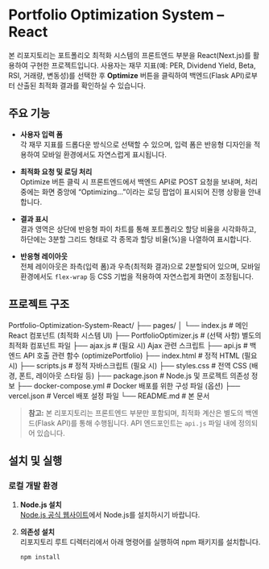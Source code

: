 # Portfolio Optimization System – React

본 리포지토리는 포트폴리오 최적화 시스템의 프론트엔드 부분을 React(Next.js)를 활용하여 구현한 프로젝트입니다. 사용자는 재무 지표(예: PER, Dividend Yield, Beta, RSI, 거래량, 변동성)를 선택한 후 **Optimize** 버튼을 클릭하여 백엔드(Flask API)로부터 산출된 최적화 결과를 확인하실 수 있습니다.

## 주요 기능

- **사용자 입력 폼**  
  각 재무 지표를 드롭다운 방식으로 선택할 수 있으며, 입력 폼은 반응형 디자인을 적용하여 모바일 환경에서도 자연스럽게 표시됩니다.

- **최적화 요청 및 로딩 처리**  
  Optimize 버튼 클릭 시 프론트엔드에서 백엔드 API로 POST 요청을 보내며, 처리 중에는 화면 중앙에 “Optimizing…”이라는 로딩 팝업이 표시되어 진행 상황을 안내합니다.

- **결과 표시**  
  결과 영역은 상단에 반응형 파이 차트를 통해 포트폴리오 할당 비율을 시각화하고, 하단에는 3분할 그리드 형태로 각 종목과 할당 비율(%)을 나열하여 표시합니다.

- **반응형 레이아웃**  
  전체 레이아웃은 좌측(입력 폼)과 우측(최적화 결과)으로 2분할되어 있으며, 모바일 환경에서도 `flex-wrap` 등 CSS 기법을 적용하여 자연스럽게 화면이 조정됩니다.

## 프로젝트 구조

Portfolio-Optimization-System-React/
├── pages/
│   └── index.js              # 메인 React 컴포넌트 (최적화 시스템 UI)
├── PortfolioOptimizer.js     # (선택 사항) 별도의 최적화 컴포넌트 파일
├── ajax.js                   # (필요 시) Ajax 관련 스크립트
├── api.js                    # 백엔드 API 호출 관련 함수 (optimizePortfolio)
├── index.html                # 정적 HTML (필요 시)
├── scripts.js                # 정적 자바스크립트 (필요 시)
├── styles.css                # 전역 CSS (배경, 폰트, 레이아웃 스타일 등)
├── package.json              # Node.js 및 프로젝트 의존성 정보
├── docker-compose.yml        # Docker 배포를 위한 구성 파일 (옵션)
├── vercel.json               # Vercel 배포 설정 파일
└── README.md                 # 본 문서



> **참고:** 본 리포지토리는 프론트엔드 부분만 포함되며, 최적화 계산은 별도의 백엔드(Flask API)를 통해 수행됩니다. API 엔드포인트는 `api.js` 파일 내에 정의되어 있습니다.

## 설치 및 실행

### 로컬 개발 환경

1. **Node.js 설치**  
   [Node.js 공식 웹사이트](https://nodejs.org/)에서 Node.js를 설치하시기 바랍니다.

2. **의존성 설치**  
   리포지토리 루트 디렉터리에서 아래 명령어를 실행하여 npm 패키지를 설치합니다.
   ```bash
   npm install
